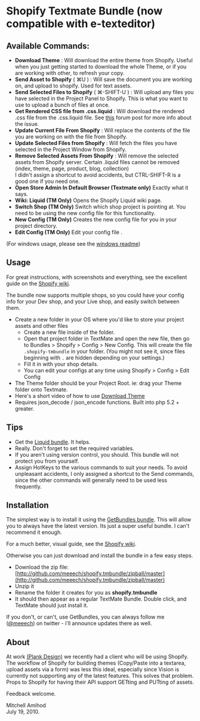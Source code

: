 Shopify Textmate Bundle (now compatible with e-texteditor)
==========================================================

Available Commands:
-------------------

* **Download Theme** : Will download the entire theme from Shopify. Useful when you just getting started to download the whole Theme, or if you are working with other, to refresh your copy.
* **Send Asset to Shopify** ( ⌘U ) : Will save the document you are working on, and upload to shopify. Used for text assets.
* **Send Selected Files to Shopify** ( ⌘-SHIFT-U ) : Will upload any files you have selected in the Project Panel to Shopify. This is what you want to use to upload a bunch of files at once.
* **Get Rendered CSS file from .css.liquid** : Will download the rendered .css file from the .css.liquid file. See [this](http://forums.shopify.com/categories/2/posts/40499) forum post for more info about the issue.
* **Update Current File From Shopify** : Will replace the contents of the file you are working on with the file from Shopify.
* **Update Selected Files from Shopify** : Will fetch the files you have selected in the Project Window from Shopify.
* **Remove Selected Assets From Shopify** : Will remove the selected assets from Shopify server. Certain .liquid files cannot be removed (index, theme, page, product, blog, collection)   
I didn't assign a shortcut to avoid accidents, but CTRL-SHIFT-R is a good one if you need one.
* **Open Store Admin In Default Browser (Textmate only)** Exactly what it says. 
* **Wiki: Liquid (TM Only)**  Opens the Shopify Liquid wiki page.
* **Switch Shop (TM Only)** Switch which shop project is pointing at. You need to be using the new config file for this functionality.
* **New Config (TM Only)** Creates the new config file for you in your project directory. 
* **Edit Config (TM Only)** Edit your config file .

(For windows usage, please see the [windows readme](https://github.com/meeech/shopify.tmbundle/blob/windows-compat/readme-windows.markdown))

Usage
-----

For great instructions, with screenshots and everything, see the excellent guide on the [Shopify wiki](http://wiki.shopify.com/Shopify_Textmate_Bundle).

The bundle now supports multiple shops, so you could have your config info for your Dev shop, and your Live shop, and easily switch between them. 

* Create a new folder in your OS where you'd like to store your project assets and other files
  * Create a new file inside of the folder. 
  * Open that project folder in TextMate and open the new file, then go to Bundles > Shopify > Config > New Config. This will create the file `.shopify-tmbundle` in your folder. (You might not see it, since files beginning with `.` are hidden depending on your settings.)
  * Fill it in with your shop details.   
  * You can edit your configs at any time using Shopify > Config > Edit Config
* The Theme folder should be your Project Root. ie: drag your Theme folder onto Textmate.
* Here's a short video of how to use [Download Theme](http://www.vimeo.com/13472939)
* Requires json\_decode / json\_encode functions. Built into php 5.2 + greater.

Tips
----

* Get the [Liquid bundle](http://github.com/andrew/liquid-tmbundle). It helps. 
* Really. Don't forget to set the required variables.
* If you aren't using version control, you should. This bundle will not protect you from yourself.
* Assign HotKeys to the various commands to suit your needs. To avoid unpleasant accidents, I only assigned a shortcut to the Send commands, since the other commands will generally need to be used less frequently. 

Installation
------------

The simplest way is to install it using the [GetBundles bundle](http://solutions.treypiepmeier.com/2009/02/25/installing-getbundles-on-a-fresh-copy-of-textmate/). This will allow you to always have the latest version. Its just a super useful bundle. I can't recommend it enough. 

For a much better, visual guide, see the [Shopify wiki](http://wiki.shopify.com/Shopify_Textmate_Bundle).

Otherwise you can just download and install the bundle in a few easy steps.

* Download the zip file: [http://github.com/meeech/shopify.tmbundle/zipball/master](http://github.com/meeech/shopify.tmbundle/zipball/master)
* Unzip it
* Rename the folder it creates for you as **shopify.tmbundle**
* It should then appear as a regular TextMate Bundle. Double click, and TextMate should just install it. 

If you don't, or can't, use GetBundles, you can always follow me ([@meeech](http://www.twitter.com/meeech)) on twitter - i'll announce updates there as well. 

About
-----

At work [(Plank Design)](http://www.plankdesign.com) we recently had a client who will be using Shopify. The workflow of Shopify for building themes (Copy/Paste into a textarea, upload assets via a form) was less this ideal, especially since Vision is currently not supporting any of the latest features. This solves that problem. Props to Shopify for having their API support GETting and PUTting of assets.

Feedback welcome.

Mitchell Amihod  
July 19, 2010.
